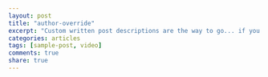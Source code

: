 ```yaml
---
layout: post
title: "author-override"
excerpt: "Custom written post descriptions are the way to go... if you're not lazy."
categories: articles
tags: [sample-post, video]
comments: true
share: true
---
```

<br>
<div class="apester-media" data-inative="true" data-media-id="59edf309495c63010042f2ee" data-campaign-id="5b0423b050c795dcc3739883" data-channel-id="59edf309495c63010042f2ee" style="display: block !important;"></div>
<script async src="https://static.apester.com/js/sdk/v2.0/apester-javascript-sdk.min.js"></script>

